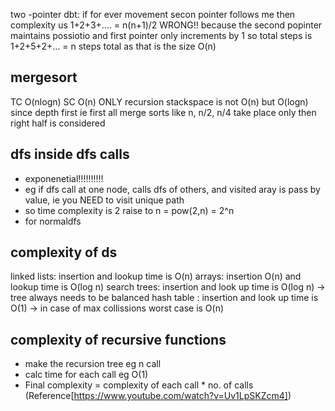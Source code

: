 two -pointer
  dbt: if for ever movement secon pointer follows me then complexity us 1+2+3+.... = n(n+1)/2
  WRONG!!
  because the second popinter maintains possiotio and first pointer only increments by 1
  so total steps is 1+2+5+2+... = n steps total as that is the size
O(n)

## mergesort
TC O(nlogn)
SC O(n)  ONLY
recursion stackspace is not O(n) but O(logn) since depth first ie first all merge sorts like n, n/2, n/4 take place only then right half is considered

## dfs inside dfs calls
- exponenetial!!!!!!!!!!
- eg if dfs call at one node, calls dfs of others, and visited aray is pass by value, ie you NEED to visit unique path
- so time complexity is 2 raise to n = pow(2,n) = 2^n
- for normaldfs

## complexity of ds
linked lists: insertion and lookup time is O(n)
arrays: insertion O(n) and lookup time is O(log n)
search trees: insertion and look up time is O(log n) -> tree always needs to be balanced
hash table : insertion and look up time is O(1) -> in case of max collissions worst case is O(n)

## complexity of recursive functions
- make the recursion tree eg n call
- calc time for each call eg O(1)
- Final complexity  = complexity of each call * no. of calls
(Reference[https://www.youtube.com/watch?v=Uv1LpSKZcm4])
